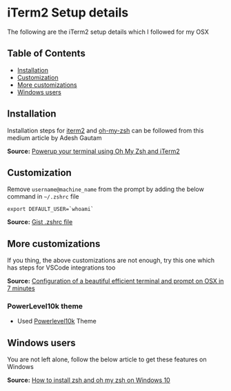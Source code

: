 # iTerm2 Setup details
The following are the iTerm2 setup details which I followed for my OSX

## Table of Contents
- [Installation](#installation)
- [Customization](#customization)
- [More customizations](#more-customizations)
- [Windows users](#windows-users)

## Installation
Installation steps for [iterm2](https://www.iterm2.com/) and [oh-my-zsh](https://github.com/robbyrussell/oh-my-zsh) can be followed from this medium article by Adesh Gautam

<b>Source:</b> [Powerup your terminal using Oh My Zsh and iTerm2](https://medium.com/swlh/power-up-your-terminal-using-oh-my-zsh-iterm2-c5a03f73a9fb)

## Customization
Remove `username@machine_name` from the prompt by adding the below command in `~/.zshrc` file
```
export DEFAULT_USER=`whoami`
```
<b>Source:</b> [Gist .zshrc file](https://gist.github.com/logicmd/4015090)

## More customizations
If you thing, the above customizations are not enough, try this one which has steps for VSCode integrations too

<b>Source:</b> [Configuration of a beautiful efficient terminal and prompt on OSX in 7 minutes](https://medium.com/@Clovis_app/configuration-of-a-beautiful-efficient-terminal-and-prompt-on-osx-in-7-minutes-827c29391961)

### PowerLevel10k theme
- Used [Powerlevel10k](https://github.com/romkatv/powerlevel10k#powerlevel10k) Theme

## Windows users
You are not left alone, follow the below article to get these features on Windows 

<b>Source:</b> [How to install zsh and oh my zsh on Windows 10](https://evdokimovm.github.io/windows/zsh/shell/syntax/highlighting/ohmyzsh/hyper/terminal/2017/02/24/how-to-install-zsh-and-oh-my-zsh-on-windows-10.html)
